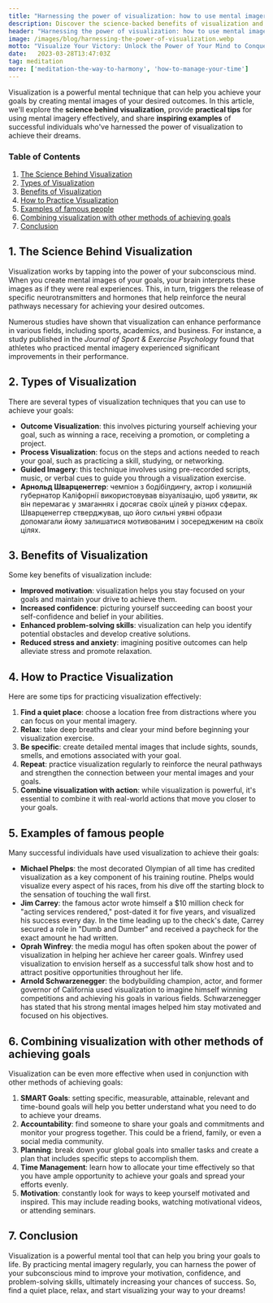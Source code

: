 ```yaml
---
title: "Harnessing the power of visualization: how to use mental imagery to achieve your goals"
description: Discover the science-backed benefits of visualization and learn practical techniques to harness the power of your mind for goal achievement. Get inspired by successful individuals who've used mental imagery to conquer their dreams.
header: "Harnessing the power of visualization: how to use mental imagery to achieve your goals"
image: /images/blog/harnessing-the-power-of-visualization.webp
motto: "Visualize Your Victory: Unlock the Power of Your Mind to Conquer Your Goals"
date:	2023-03-28T13:47:03Z
tag: meditation
more: ['meditation-the-way-to-harmony', 'how-to-manage-your-time']
---
```

Visualization is a powerful mental technique that can help you achieve your goals by creating mental images of your desired outcomes. In this article, we'll explore the **science behind visualization**, provide **practical tips** for using mental imagery effectively, and share **inspiring examples** of successful individuals who've harnessed the power of visualization to achieve their dreams.

### Table of Contents

1. [The Science Behind Visualization](#science)
2. [Types of Visualization](#types)
3. [Benefits of Visualization](#benefits)
4. [How to Practice Visualization](#practice)
5. [Examples of famous people](#examples)
6. [Combining visualization with other methods of achieving goals](#combining)
7. [Conclusion](#conclusion)

<a name="science"></a>

## 1. The Science Behind Visualization

Visualization works by tapping into the power of your subconscious mind. When you create mental images of your goals, your brain interprets these images as if they were real experiences. This, in turn, triggers the release of specific neurotransmitters and hormones that help reinforce the neural pathways necessary for achieving your desired outcomes.

Numerous studies have shown that visualization can enhance performance in various fields, including sports, academics, and business. For instance, a study published in the _Journal of Sport & Exercise Psychology_ found that athletes who practiced mental imagery experienced significant improvements in their performance.

<a name="types"></a>

## 2. Types of Visualization

There are several types of visualization techniques that you can use to achieve your goals:

- **Outcome Visualization**: this involves picturing yourself achieving your goal, such as winning a race, receiving a promotion, or completing a project.
- **Process Visualization**: focus on the steps and actions needed to reach your goal, such as practicing a skill, studying, or networking.
- **Guided Imagery**: this technique involves using pre-recorded scripts, music, or verbal cues to guide you through a visualization exercise.
- **Арнольд Шварценеггер**: чемпіон з бодібілдингу, актор і колишній губернатор Каліфорнії використовував візуалізацію, щоб уявити, як він перемагає у змаганнях і досягає своїх цілей у різних сферах. Шварценеггер стверджував, що його сильні уявні образи допомагали йому залишатися мотивованим і зосередженим на своїх цілях.

<a name="benefits"></a>

## 3. Benefits of Visualization

Some key benefits of visualization include:

- **Improved motivation**: visualization helps you stay focused on your goals and maintain your drive to achieve them.
- **Increased confidence**: picturing yourself succeeding can boost your self-confidence and belief in your abilities.
- **Enhanced problem-solving skills**: visualization can help you identify potential obstacles and develop creative solutions.
- **Reduced stress and anxiety**: imagining positive outcomes can help alleviate stress and promote relaxation.

<a name="practice"></a>

## 4. How to Practice Visualization

Here are some tips for practicing visualization effectively:

1. **Find a quiet place**: choose a location free from distractions where you can focus on your mental imagery.
2. **Relax**: take deep breaths and clear your mind before beginning your visualization exercise.
3. **Be specific**: create detailed mental images that include sights, sounds, smells, and emotions associated with your goal.
4. **Repeat**: practice visualization regularly to reinforce the neural pathways and strengthen the connection between your mental images and your goals.
5. **Combine visualization with action**: while visualization is powerful, it's essential to combine it with real-world actions that move you closer to your goals.

<a name="examples"></a>

## 5. Examples of famous people

Many successful individuals have used visualization to achieve their goals:

* **Michael Phelps**: the most decorated Olympian of all time has credited visualization as a key component of his training routine. Phelps would visualize every aspect of his races, from his dive off the starting block to the sensation of touching the wall first.
* **Jim Carrey**: the famous actor wrote himself a $10 million check for "acting services rendered," post-dated it for five years, and visualized his success every day. In the time leading up to the check's date, Carrey secured a role in "Dumb and Dumber" and received a paycheck for the exact amount he had written.
* **Oprah Winfrey**: the media mogul has often spoken about the power of visualization in helping her achieve her career goals. Winfrey used visualization to envision herself as a successful talk show host and to attract positive opportunities throughout her life.
* **Arnold Schwarzenegger**: the bodybuilding champion, actor, and former governor of California used visualization to imagine himself winning competitions and achieving his goals in various fields. Schwarzenegger has stated that his strong mental images helped him stay motivated and focused on his objectives.

<a name="combining"></a>

## 6. Combining visualization with other methods of achieving goals

Visualization can be even more effective when used in conjunction with other methods of achieving goals:

1.  **SMART Goals**: setting specific, measurable, attainable, relevant and time-bound goals will help you better understand what you need to do to achieve your dreams.
2.  **Accountability**: find someone to share your goals and commitments and monitor your progress together. This could be a friend, family, or even a social media community.
3.  **Planning**: break down your global goals into smaller tasks and create a plan that includes specific steps to accomplish them.
4.  **Time Management**: learn how to allocate your time effectively so that you have ample opportunity to achieve your goals and spread your efforts evenly.
5.  **Motivation**: constantly look for ways to keep yourself motivated and inspired. This may include reading books, watching motivational videos, or attending seminars.

<a name="conclusion"></a>

## 7. Conclusion

Visualization is a powerful mental tool that can help you bring your goals to life. By practicing mental imagery regularly, you can harness the power of your subconscious mind to improve your motivation, confidence, and problem-solving skills, ultimately increasing your chances of success. So, find a quiet place, relax, and start visualizing your way to your dreams!
